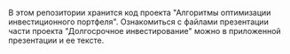 В этом репозитории хранится код проекта "Алгоритмы оптимизации инвестиционного портфеля". Ознакомиться с файлами презентации части проекта "Долгосрочное инвестирование" можно в приложенной презентации и ее тексте.
